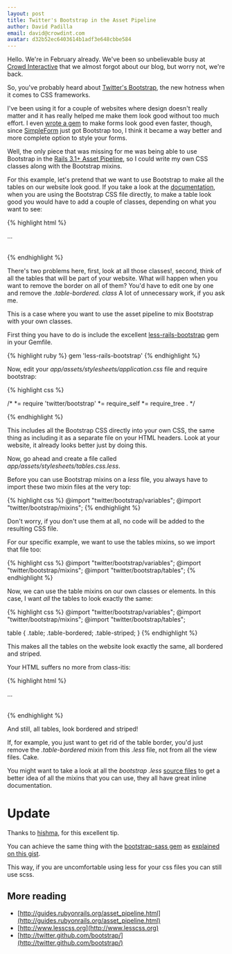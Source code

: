 ```yaml
---
layout: post
title: Twitter's Bootstrap in the Asset Pipeline
author: David Padilla
email: david@crowdint.com
avatar: d32b52ec6403614b1adf3e648cbbe584
---
```


Hello. We're in February already. We've been so unbelievable busy at
[Crowd Interactive](http://www.crowdint.com) that we almost forgot about
our blog, but worry not, we're back.

So, you've probably heard about
[Twitter's Bootstrap](http://twitter.github.com/bootstrap/), the new hotness
when it comes to CSS frameworks.

I've been using it for a couple of websites where design doesn't really matter
and it has really helped me make them look good without too much effort. I even
[wrote a gem](https://github.com/dabit/bootstrap-form) to make forms look good
even faster, though, since [SimpleForm](https://github.com/plataformatec/simple_form)
just got Bootstrap too, I think it became a way better and more complete option
to style your forms.

Well, the only piece that was missing for me was being able to use Bootstrap in
the [Rails 3.1+ Asset Pipeline](http://guides.rubyonrails.org/asset_pipeline.html),
so I could write my own CSS classes along with the Bootstrap mixins.

For this example, let's pretend that we want to use Bootstrap to make all the
tables on our website look good. If you take a look at the
[documentation](http://twitter.github.com/bootstrap/base-css.html#tables), when
you are using the Bootstrap CSS file directly, to make a table look good you
would have to add a couple of classes, depending on what you want to see:

{% highlight html %}
<table class="table table-bordered table-striped">
  ...
</table>
{% endhighlight %}

There's two problems here, first, look at all those classes!, second, think
of all the tables that will be part of your website. What will happen when you
want to remove the border on all of them? You'd have to edit one by one and
remove the _.table-bordered. class_ A lot of unnecessary work, if you ask me.

This is a case where you want to use the asset pipeline to mix Bootstrap with
your own classes.

First thing you have to do is include the excellent
[less-rails-bootstrap](https://github.com/metaskills/less-rails-bootstrap) gem
in your Gemfile.

{% highlight ruby %}
  gem 'less-rails-bootstrap'
{% endhighlight %}

Now, edit your _app/assets/stylesheets/application.css_ file and require bootstrap:

{% highlight css %}

/*
 *= require 'twitter/bootstrap'
 *= require_self
 *= require_tree .
*/

{% endhighlight %}

This includes all the Bootstrap CSS directly into your own CSS, the same thing
as including it as a separate file on your HTML headers. Look at your website,
it already looks better just by doing this.

Now, go ahead and create a file called _app/assets/stylesheets/tables.css.less_.

Before you can use Bootstrap mixins on a _less_ file, you always have to import
these two mixin files at the very top:

{% highlight css %}
@import "twitter/bootstrap/variables";
@import "twitter/bootstrap/mixins";
{% endhighlight %}

Don't worry, if you don't use them at all, no code will be added to the resulting
CSS file.

For our specific example, we want to use the tables mixins, so we import
that file too:

{% highlight css %}
@import "twitter/bootstrap/variables";
@import "twitter/bootstrap/mixins";
@import "twitter/bootstrap/tables";
{% endhighlight %}

Now, we can use the table mixins on our own classes or elements. In this case,
I want _all_ the tables to look exactly the same:

{% highlight css %}
@import "twitter/bootstrap/variables";
@import "twitter/bootstrap/mixins";
@import "twitter/bootstrap/tables";

table {
  .table;
  .table-bordered;
  .table-striped;
}
{% endhighlight %}

This makes all the tables on the website look exactly the same, all bordered and
striped.

Your HTML suffers no more from class-itis:


{% highlight html %}
<table>
  ...
</table>
{% endhighlight %}

And still, all tables, look bordered and striped!

If, for example, you just want to get rid of the table border, you'd just remove the
_.table-bordered_ mixin from this _.less_ file, not from all the view files.
Cake.

You might want to take a look at all the _bootstrap .less_
[source files](https://github.com/twitter/bootstrap/tree/master/less) to get
a better idea of all the mixins that you can use, they all have great inline
documentation.

# Update

Thanks to [hishma](https://gist.github.com/hishma), for this excellent tip.

You can achieve the same thing with the [bootstrap-sass gem](https://github.com/thomas-mcdonald/bootstrap-sass)
as [explained on this gist](https://gist.github.com/1749504).

This way, if you are uncomfortable using less for your css files you can still
use scss.

## More reading

* [http://guides.rubyonrails.org/asset_pipeline.html](http://guides.rubyonrails.org/asset_pipeline.html)
* [http://www.lesscss.org](http://www.lesscss.org)
* [http://twitter.github.com/bootstrap/](http://twitter.github.com/bootstrap/)



